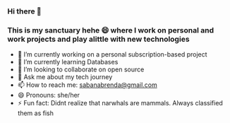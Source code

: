 ### Hi there 👋
### This is my sanctuary hehe 😄 where I work on personal and work projects and play alittle with new technologies

- 🔭 I’m currently working on a personal subscription-based project
- 🌱 I’m currently learning Databases
- 👯 I’m looking to collaborate on open source
- 💬 Ask me about my tech journey
- 📫 How to reach me: sabanabrenda@gmail.com
- 😄 Pronouns: she/her
- ⚡ Fun fact: Didnt realize that narwhals are mammals. Always classified them as fish

<!--
**brendasabana2494/brendasabana2494** is a ✨ _special_ ✨ repository because its `README.md` (this file) appears on your GitHub profile.

Here are some ideas to get you started:

- 🔭 I’m currently working on ...
- 🌱 I’m currently learning ...
- 👯 I’m looking to collaborate on ...
- 🤔 I’m looking for help with ...
- 💬 Ask me about ...
- 📫 How to reach me: ...
- 😄 Pronouns: ...
- ⚡ Fun fact: ...
-->
